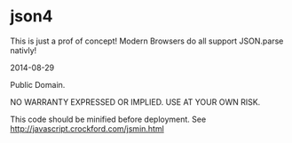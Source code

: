 json4
=====

This is just a prof of concept! Modern Browsers do all support JSON.parse nativly!

2014-08-29

Public Domain.

NO WARRANTY EXPRESSED OR IMPLIED. USE AT YOUR OWN RISK.

This code should be minified before deployment.
See http://javascript.crockford.com/jsmin.html
